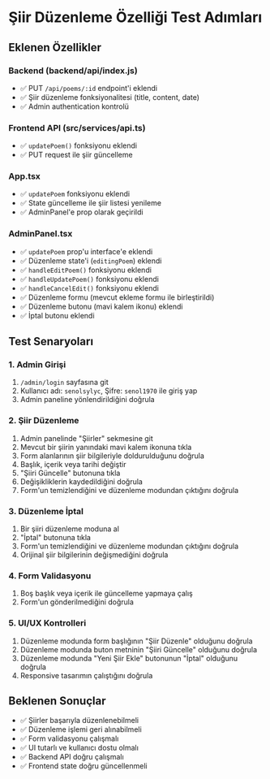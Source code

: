 # Şiir Düzenleme Özelliği Test Adımları

## Eklenen Özellikler

### Backend (backend/api/index.js)
- ✅ PUT `/api/poems/:id` endpoint'i eklendi
- ✅ Şiir düzenleme fonksiyonalitesi (title, content, date)
- ✅ Admin authentication kontrolü

### Frontend API (src/services/api.ts)
- ✅ `updatePoem()` fonksiyonu eklendi
- ✅ PUT request ile şiir güncelleme

### App.tsx
- ✅ `updatePoem` fonksiyonu eklendi
- ✅ State güncelleme ile şiir listesi yenileme
- ✅ AdminPanel'e prop olarak geçirildi

### AdminPanel.tsx
- ✅ `updatePoem` prop'u interface'e eklendi
- ✅ Düzenleme state'i (`editingPoem`) eklendi
- ✅ `handleEditPoem()` fonksiyonu eklendi
- ✅ `handleUpdatePoem()` fonksiyonu eklendi
- ✅ `handleCancelEdit()` fonksiyonu eklendi
- ✅ Düzenleme formu (mevcut ekleme formu ile birleştirildi)
- ✅ Düzenleme butonu (mavi kalem ikonu) eklendi
- ✅ İptal butonu eklendi

## Test Senaryoları

### 1. Admin Girişi
1. `/admin/login` sayfasına git
2. Kullanıcı adı: `senolsylyc`, Şifre: `senol1970` ile giriş yap
3. Admin paneline yönlendirildiğini doğrula

### 2. Şiir Düzenleme
1. Admin panelinde "Şiirler" sekmesine git
2. Mevcut bir şiirin yanındaki mavi kalem ikonuna tıkla
3. Form alanlarının şiir bilgileriyle doldurulduğunu doğrula
4. Başlık, içerik veya tarihi değiştir
5. "Şiiri Güncelle" butonuna tıkla
6. Değişikliklerin kaydedildiğini doğrula
7. Form'un temizlendiğini ve düzenleme modundan çıktığını doğrula

### 3. Düzenleme İptal
1. Bir şiiri düzenleme moduna al
2. "İptal" butonuna tıkla
3. Form'un temizlendiğini ve düzenleme modundan çıktığını doğrula
4. Orijinal şiir bilgilerinin değişmediğini doğrula

### 4. Form Validasyonu
1. Boş başlık veya içerik ile güncelleme yapmaya çalış
2. Form'un gönderilmediğini doğrula

### 5. UI/UX Kontrolleri
1. Düzenleme modunda form başlığının "Şiir Düzenle" olduğunu doğrula
2. Düzenleme modunda buton metninin "Şiiri Güncelle" olduğunu doğrula
3. Düzenleme modunda "Yeni Şiir Ekle" butonunun "İptal" olduğunu doğrula
4. Responsive tasarımın çalıştığını doğrula

## Beklenen Sonuçlar

- ✅ Şiirler başarıyla düzenlenebilmeli
- ✅ Düzenleme işlemi geri alınabilmeli
- ✅ Form validasyonu çalışmalı
- ✅ UI tutarlı ve kullanıcı dostu olmalı
- ✅ Backend API doğru çalışmalı
- ✅ Frontend state doğru güncellenmeli 